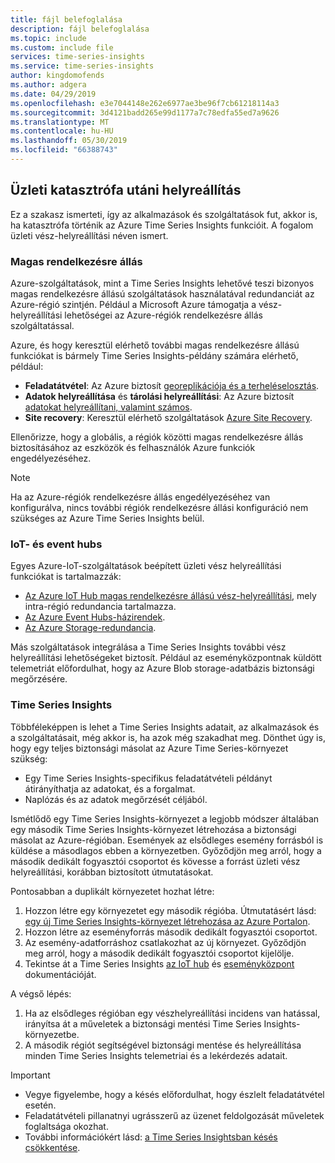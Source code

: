 ```yaml
---
title: fájl belefoglalása
description: fájl belefoglalása
ms.topic: include
ms.custom: include file
services: time-series-insights
ms.service: time-series-insights
author: kingdomofends
ms.author: adgera
ms.date: 04/29/2019
ms.openlocfilehash: e3e7044148e262e6977ae3be96f7cb61218114a3
ms.sourcegitcommit: 3d4121badd265e99d1177a7c78edfa55ed7a9626
ms.translationtype: MT
ms.contentlocale: hu-HU
ms.lasthandoff: 05/30/2019
ms.locfileid: "66388743"
---
```

## <a name="business-disaster-recovery"></a>Üzleti katasztrófa utáni helyreállítás

Ez a szakasz ismerteti, így az alkalmazások és szolgáltatások fut, akkor is, ha katasztrófa történik az Azure Time Series Insights funkcióit. A fogalom üzleti vész-helyreállítási néven ismert.

### <a name="high-availability"></a>Magas rendelkezésre állás

Azure-szolgáltatások, mint a Time Series Insights lehetővé teszi bizonyos magas rendelkezésre állású szolgáltatások használatával redundanciát az Azure-régió szintjén. Például a Microsoft Azure támogatja a vész-helyreállítási lehetőségei az Azure-régiók rendelkezésre állás szolgáltatással.

Azure, és hogy keresztül elérhető további magas rendelkezésre állású funkciókat is bármely Time Series Insights-példány számára elérhető, például:

* **Feladatátvétel**: Az Azure biztosít [georeplikációja és a terheléselosztás](https://docs.microsoft.com/azure/architecture/resiliency/recovery-loss-azure-region).
* **Adatok helyreállítása** és **tárolási helyreállítási**: Az Azure biztosít [adatokat helyreállítani, valamint számos](https://docs.microsoft.com/azure/architecture/resiliency/recovery-data-corruption).
* **Site recovery**: Keresztül elérhető szolgáltatások [Azure Site Recovery](https://docs.microsoft.com/azure/site-recovery/).

Ellenőrizze, hogy a globális, a régiók közötti magas rendelkezésre állás biztosításához az eszközök és felhasználók Azure funkciók engedélyezéséhez.

> [!NOTE]
> Ha az Azure-régiók rendelkezésre állás engedélyezéséhez van konfigurálva, nincs további régiók rendelkezésre állási konfiguráció nem szükséges az Azure Time Series Insights belül.

### <a name="iot-and-event-hubs"></a>IoT- és event hubs

Egyes Azure-IoT-szolgáltatások beépített üzleti vész helyreállítási funkciókat is tartalmazzák:

* [Az Azure IoT Hub magas rendelkezésre állású vész-helyreállítási](https://docs.microsoft.com/azure/iot-hub/iot-hub-ha-dr), mely intra-régió redundancia tartalmazza.
* [Az Azure Event Hubs-házirendek](https://docs.microsoft.com/azure/event-hubs/event-hubs-geo-dr).
* [Az Azure Storage-redundancia](https://docs.microsoft.com/azure/storage/common/storage-redundancy).

Más szolgáltatások integrálása a Time Series Insights további vész helyreállítási lehetőségeket biztosít. Például az eseményközpontnak küldött telemetriát előfordulhat, hogy az Azure Blob storage-adatbázis biztonsági megőrzésére.

### <a name="time-series-insights"></a>Time Series Insights

Többféleképpen is lehet a Time Series Insights adatait, az alkalmazások és a szolgáltatásait, még akkor is, ha azok még szakadhat meg. Dönthet úgy is, hogy egy teljes biztonsági másolat az Azure Time Series-környezet szükség:

* Egy Time Series Insights-specifikus feladatátvételi példányt átirányíthatja az adatokat, és a forgalmat.
* Naplózás és az adatok megőrzését céljából.

Ismétlődő egy Time Series Insights-környezet a legjobb módszer általában egy második Time Series Insights-környezet létrehozása a biztonsági másolat az Azure-régióban. Események az elsődleges esemény forrásból is küldése a másodlagos ebben a környezetben. Győződjön meg arról, hogy a második dedikált fogyasztói csoportot és kövesse a forrást üzleti vész helyreállítási, korábban biztosított útmutatásokat.

Pontosabban a duplikált környezetet hozhat létre:

1. Hozzon létre egy környezetet egy második régióba. Útmutatásért lásd: [egy új Time Series Insights-környezet létrehozása az Azure Portalon](https://docs.microsoft.com/azure/time-series-insights/time-series-insights-get-started).
1. Hozzon létre az eseményforrás második dedikált fogyasztói csoportot.
1. Az esemény-adatforráshoz csatlakozhat az új környezet. Győződjön meg arról, hogy a második dedikált fogyasztói csoportot kijelölje.
1. Tekintse át a Time Series Insights [az IoT hub](https://docs.microsoft.com/azure/time-series-insights/time-series-insights-how-to-add-an-event-source-iothub) és [eseményközpont](https://docs.microsoft.com/azure/time-series-insights/time-series-insights-data-access) dokumentációját.

A végső lépés:

1. Ha az elsődleges régióban egy vészhelyreállítási incidens van hatással, irányítsa át a műveletek a biztonsági mentési Time Series Insights-környezetbe.
1. A második régiót segítségével biztonsági mentése és helyreállítása minden Time Series Insights telemetriai és a lekérdezés adatait.

> [!IMPORTANT]
> * Vegye figyelembe, hogy a késés előfordulhat, hogy észlelt feladatátvétel esetén.
> * Feladatátvételi pillanatnyi ugrásszerű az üzenet feldolgozását műveletek foglaltsága okozhat.
> * További információkért lásd: [a Time Series Insightsban késés csökkentése](https://docs.microsoft.com/azure/time-series-insights/time-series-insights-environment-mitigate-latency).
